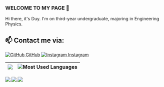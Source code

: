 

<!--
### Hi there 👋
**tk-duy/tk-duy** is a ✨ _special_ ✨ repository because its `README.md` (this file) appears on your GitHub profile.

Here are some ideas to get you started:

- 🔭 I’m currently working on ...
- 🌱 I’m currently learning ...
- 👯 I’m looking to collaborate on ...
- 🤔 I’m looking for help with ...
- 💬 Ask me about ...
- 📫 How to reach me: ...
- 😄 Pronouns: ...
- ⚡ Fun fact: ...
-->

### WELCOME TO MY PAGE 👋
Hi there, it's Duy. I'm on third-year undergraduate, majoring in Engineering Physics. <br>
## 📫 Contact me via: 
[![GitHub](https://i.stack.imgur.com/tskMh.png) GitHub](https://github.com/tk-duy/)
[![Instagram](https://i.imgur.com/Lk0sf5f.png) Instagram](https://www.instagram.com/trnkhnduy/)

| ![](https://github-readme-stats.vercel.app/api?username=tk-duy&theme=transparent&hide_border=true&show_icons=true&hide=contribs,prs,issues) | ![Most Used Languages](https://github-readme-stats.vercel.app/api/top-langs/?username=tk-duy&theme=transparent&hide_border=true)  |
| ------------- | ------------- |
<a href="https://github.com/tk-duy/Oop_mau_giao/">
  <img align="center" src="https://github-readme-stats.anuraghazra1.vercel.app/api/pin/?username=tk-duy&repo=Oop_mau_giao&theme=radical" />
</a> 
<a href="https://github.com/tk-duy/DSA/">
  <img align="center" src="https://github-readme-stats.anuraghazra1.vercel.app/api/pin/?username=tk-duy&repo=DSA&theme=synthwave" />
</a> 
<a href="https://github.com/tk-duy/Bomberman_int2204/">
  <img align="center" src="https://github-readme-stats.anuraghazra1.vercel.app/api/pin/?username=tk-duy&repo=Bomberman_int2204&theme=tokyonight" />
</a> 

